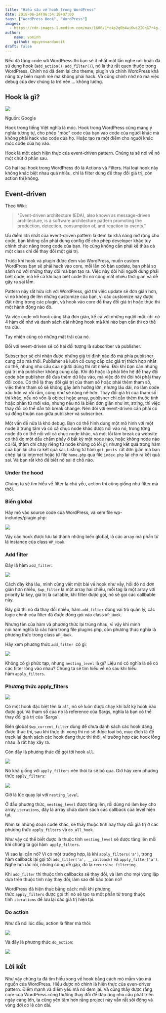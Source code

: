 ```yaml
---
title: "Hiểu sâu về hook trong WordPress"
date: 2018-06-24T06:54:18+07:00
tags: ["WordPress Hook", "WordPress"]
images:
  - https://cdn-images-1.medium.com/max/1600/1*c4p2qOb4wiOwi2ICqG7r4g.jpeg
author:
    name: vominh
    github: nguyenvanduocit
draft: false
---
```


Nếu đã từng code với WordPress thì bạn sẽ ít nhất một lần nghe nói hoặc đã sử dụng hook (`add_action()`, `add_filter()`), nó là thứ rất quen thuộc trong WordPress. Chính nó đã đem lại cho theme, plugin và chính WordPress khả năng tùy biến mạnh mẽ mà không phải hack. Và cũng chính nhờ nó mà việc debug của dev chúng ta trở nên ... không lường.

## Hook là gì?

![](https://cdn-images-1.medium.com/max/1600/1*c4p2qOb4wiOwi2ICqG7r4g.jpeg)

Nguồn: Google

Hook trong tiếng Việt nghĩa là móc. Hook trong WordPress cũng mang ý nghĩa tương tự, cho phép "móc" code của bạn vào code của người khác mà không phải hack vào code của họ. Hoặc tạo ra một điểm cho người khác móc code của họ vào.

Hook là một cách hiện thực của event-driven pattern. Chúng ta sẽ nói về nó một chút ở phần sau.

Có hai loại hook trong WordPress đó là Actions và Filters. Hai loại hook này không khác biệt nhau quá nhiều, chỉ là filter dùng để thay đổi giá trị, còn action thì không.

## Event-driven

Theo Wiki:

> "Event-driven architecture (EDA), also known as message-driven architecture, is a software architecture pattern promoting the production, detection, consumption of, and reaction to events."

Ưu điểm lớn nhất của event-driven pattern là đem lại khả năng mở rộng cho code, bạn không cần phải dùng config để cho phép developer khác tùy chỉnh chức năng trong code của bạn. Họ cũng không cần phải kế thừa cả một class chỉ để thay đổi một giá trị.

Trước khi hook và plugin được đem vào WordPress, muốn custom WordPress bạn sẽ phải hack vào core, mỗi lần có bản update, bạn phải so sánh nó với những thay đổi mà bạn tạo ra. Việc này đòi hỏi người dùng phải biết code, mà kể cả khi bạn biết code thì nó cũng mất nhiều thời gian và dễ gây ra sai lầm.

Pattern này rất hữu ích với WordPress, giờ thì việc update sẽ đơn giản hơn, vì nó không đè lên những customize của bạn, vì các customize này được đặt riêng trong các plugin, và hook vào core để thay đổi giá trị hoặc thực thi một hành động nào đó.

Và việc code với hook cũng khá đơn giản, kể cả với những người mới. chỉ có 4 hàm dễ nhớ và danh sách dài những hook mà khi nào bạn cần thì có thể tra cứu.

Tuy nhiên cũng có những mặt trái của nó.

Đối với event-driven sẽ có hai đối tượng là subscriber và publisher.

Subscriber sẽ chỉ nhận được những giá trị định nào đó mà phía publisher cung cấp mà thôi. Publisher sẽ luôn cố cung cấp các giá trị thích hợp nhất có thể, nhưng nhu cầu của người dùng thì rất nhiều. Đôi khi bạn cần những giá trị mà publisher không cung cấp. Khi đó hoặc là phải liên hệ để thay đổi code bên publisher để đưa thêm dữ liệu vào, mà việc đó thì đòi hỏi phải thay đổi code. Có thể là thay đổi giá trị của tham số hoặc phải thêm tham số, việc thêm tham số sẽ không gây ảnh hưởng lớn, nhưng lâu dài, nó làm code xấu hơn và rối rắm, cũng như sẽ nặng nề hơn. Thay đổi giá trị của tham số thì khác, nếu nó vốn là object hoặc array, publisher chỉ cần thêm thuộc tính hoặc phần tử mới vào, nhưng nếu nó là biến đơn giản như int, string, thì việc thay đổi có thể dẫn tới break change. Nên đối với event-driven cần phải có sự đồng thuận cao giữa publisher và subscriber.

Một vấn đề nữa là khó debug. Bạn có thể hình dung một mô hình với một node ở trung tâm và có cả chục node khác được nối vào nó, trong từng node đó có thể nối với cả chục node khác, và một lỗi làm break cả website có thể do một dấu chấm phẩy ở bất kỳ một node nào, hoặc không node nào có lỗi, thậm chí chạy riêng từ node không có lỗi gì, nhưng kết quả trong hàm của bạn lại cho ra kết quả sai. Listing từ hàm `get_posts `rất đơn giản mà bạn chép lại từ internet hoặc từ file `home.php` qua file `index.php` lại cho ra kết quả sai. Và bạn rất khó để biết nó sai ở chỗ nào.

### Under the hood

Chúng ta sẽ tìm hiểu về filter là chủ yếu, action thì cũng giống như filter mà thôi.

### Biến global

Hãy mò vào source code của WordPress, và xem file wp-includes/plugin.php:

![](https://cdn-images-1.medium.com/max/1600/1*ua53YRcKxOB8uN8l87YNuQ.png)

Vậy các hook được lưu lại thành những biến global, là các array mà phần tử là instance của class `WP_Hook`.

### Add filter

Đây là hàm `add_filter`:

![](https://cdn-images-1.medium.com/max/1600/1*VP_CKlJhfKh7amTmnJm34g.png)

Cách đây khá lâu, mình cũng viết một bài về hook như vầy, hồi đó nó đơn giản hơn nhiều, `$wp_filter` là một array hai chiều, mỗi tag là một array với priority là key, giá trị là callable, khi filter được gọi, nó sẽ gọi các callbable này.

Bây giờ thì nó đã thay đổi nhiều, hàm `add_filter` đóng vai trò quản lý, các logic chính của filter đã được đóng gói vào class `WP_Hook`.

Nhưng tên của hàm và phương thức lại trùng nhau, vì vậy khi mình nói hàm nghĩa là các hàm trong file plugins.php, còn phương thức nghĩa là phương thức trong class `WP_Hook`.

Hãy xem phương thức `add_filter `có gì:

![](https://cdn-images-1.medium.com/max/1600/1*uyk-hIQmF7mIeVCe1jC7xA.png)

Không có gì phức tạp, nhưng `nesting_level` là gì? Liệu nó có nghĩa là sẽ có các filter lồng vào nhau? Chúng ta sẽ tìm hiểu về nó sau khi hiểu hàm `apply_filters`.

### Phương thức apply_filters

![](https://cdn-images-1.medium.com/max/1600/1*2VHhC38J3P0a_CDwZDC4ag.png)

Có một hook đặc biệt tên là `all`, nó sẽ luôn được chạy khi bất kỳ hook nào được gọi. Và tham số của nó là reference của $args, nghĩa là bạn có thể thay đổi giá trị của `$args`.

Biến global `$wp_current_filter` dùng để chưa danh sách các hook đang được thực thi, sau khi thực thi xong thì nó sẽ được loại bỏ, mục đích là để track lại danh sách các hook đang thực thi thôi, vì trường hợp các hook lồng nhau là rất hay xảy ra.

Còn đây là phương thức để gọi tới hook `all`.

![](https://cdn-images-1.medium.com/max/1600/1*wid3Xdr5GpEEKo2_QZ2iKw.png)

Nó khá giống với `apply_filters` nên thôi ta sẽ bỏ qua. Giờ hãy xem phương thức `apply_filters`:

![](https://cdn-images-1.medium.com/max/1600/1*6XcCDLVsGdIqVwfOW5I9Aw.png)

Giờ là lúc quay lại với `nesting_level`.

Ở đầu phương thức, `nesting_level` được tăng lên, rồi dùng nó làm key cho array `iterations`, đây là array chứa danh sách các callback của level hiện tại.

Nhìn lại những đoạn code khác, sẽ thấy thuộc tính này thay đổi giá trị ở các phương thức `apply_filters` và `do_all_hook`.

Như vậy có thể biết được là thuộc tính `nesting_level` sẽ được tăng lên mỗi khi chúng ta gọi hàm` apply_filters`.

Vì sao lại cần nó? Vì có một trường hợp, là khi `apply_filters('a')`, trong hàm callback lại gọi tới `add_fitler('a', __callback)` và `apply_filter('a')`. Nghe hơi rắc rối, nhưng cũng dễ gặp, đó là `recursive filtering`.

Khi `add_filter` thì thuộc tính callbacks sẽ thay đổi, và làm cho mọi vòng lặp dựa trên thuộc tính này thay đổi, làm sao để bảo toàn nó?

WordPress đã hiện thực bằng cách: mỗi khi phương thức `apply_filters` được gọi thì nó sẽ tạo ra một phần tử trong thuộc tính `iterations` để lưu lại các giá trị hiện tại.

### Do action

Như đã nói lúc đầu, action là filter mà thôi:

![](https://cdn-images-1.medium.com/max/1600/1*iGpN18gxQ-Lite-UqGB7Kg.png)

Và đây là phương thức `do_action`:

![](https://cdn-images-1.medium.com/max/1600/1*uI8oDw8wb8n8hkJKYTjPow.png)

## Lời kết

Như vậy chúng ta đã tìm hiểu xong về hook bằng cách mò mẫm vào mã nguồn của WordPress. Hiểu được nó chính là hiện thực của even-driver pattern. Điểm mạnh và điểm yếu mà nó đem lại. Và cũng thấy được rằng core của WordPress cũng thường thay đổi để đáp ứng nhu cầu phát triển ngày càng lớn, ta cũng yên tâm hơn rằng project này vẫn rất sôi động và vòng đời có lẽ còn dài.

